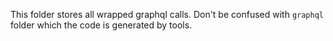This folder stores all wrapped graphql calls.
Don't be confused with `graphql` folder which the code is generated by tools.
